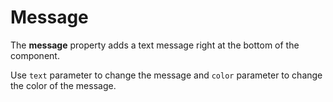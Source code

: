 # Message

The **message** property adds a text message right at the bottom of the component.

Use `text` parameter to change the message and `color` parameter to change the color of the message.